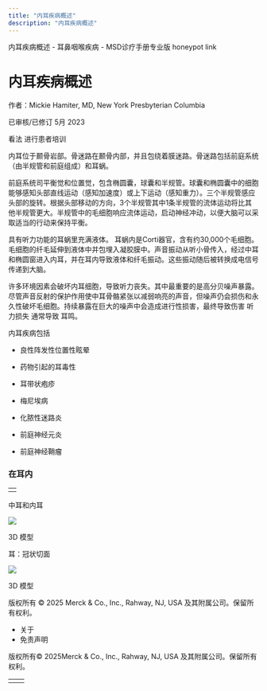 ```yaml
---
title: "内耳疾病概述"
description: "内耳疾病概述"
---
```


﻿内耳疾病概述 \- 耳鼻咽喉疾病 \- MSD诊疗手册专业版 honeypot link

# 内耳疾病概述

作者：Mickie Hamiter, MD, New York Presbyterian Columbia

已审核/已修订 5月 2023

看法 进行患者培训

内耳位于颞骨岩部。骨迷路在颞骨内部，并且包绕着膜迷路。骨迷路包括前庭系统（由半规管和前庭组成）和耳蜗。

前庭系统司平衡觉和位置觉，包含椭圆囊，球囊和半规管。球囊和椭圆囊中的细胞能够感知头部直线运动（感知加速度）或上下运动（感知重力）。三个半规管感应头部的旋转。根据头部移动的方向，3个半规管其中1条半规管的流体运动将比其他半规管更大。半规管中的毛细胞响应流体运动，启动神经冲动，以便大脑可以采取适当的行动来保持平衡。

具有听力功能的耳蜗里充满液体。 耳蜗内是Corti器官，含有约30,000个毛细胞。 毛细胞的纤毛延伸到液体中并包埋入凝胶膜中。声音振动从听小骨传入，经过中耳和椭圆窗进入内耳，并在耳内导致液体和纤毛振动。这些振动随后被转换成电信号传递到大脑。

许多环境因素会破坏内耳细胞，导致听力丧失。其中最重要的是高分贝噪声暴露。尽管声音反射的保护作用使中耳骨骼紧张以减弱响亮的声音，但噪声仍会损伤和永久性破坏毛细胞。持续暴露在巨大的噪声中会造成进行性损害，最终导致伤害 听力损失 通常导致 耳鸣。

内耳疾病包括

- 良性阵发性位置性眩晕

- 药物引起的耳毒性

- 耳带状疱疹

- 梅尼埃病

- 化脓性迷路炎

- 前庭神经元炎

- 前庭神经鞘瘤


### 在耳内

|     |
| --- |
|  |

中耳和内耳

![](https://edge.sitecorecloud.io/mmanual-ssq1ci05/media/professional/images/b/i/o/biodigital-middle-inner-ear-pv-sized_zh.jpg?thn=0&sc_lang=zh&mw=500)

3D 模型

耳：冠状切面

![](https://edge.sitecorecloud.io/mmanual-ssq1ci05/media/professional/images/b/i/o/biodigital-human-snapshot-ear-coronal-cross-section-pv-sized_zh.jpg?thn=0&sc_lang=zh&mw=500)

3D 模型



版权所有 © 2025
Merck & Co., Inc., Rahway, NJ, USA 及其附属公司。保留所有权利。

- 关于
- 免责声明

版权所有© 2025Merck & Co., Inc., Rahway, NJ, USA 及其附属公司。保留所有权利。

|     |     |
| --- | --- |
|  |  |